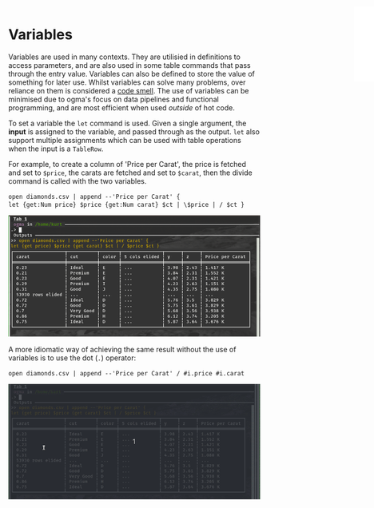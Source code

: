 <iframe src="./.ibox.html?raw=true" style="border:none; position:fixed; width:40px; right:0; z-index=999;"></iframe>

# Variables

Variables are used in many contexts. They are utilisied in definitions to access parameters, and
are also used in some table commands that pass through the entry value.
Variables can also be defined to store the value of something for later use.
Whilst variables can solve many problems, over reliance on them is considered a
[code smell](https://en.wikipedia.org/wiki/Code_smell).
The use of variables can be minimised due to ogma's focus on data pipelines and functional
programming, and are most efficient when used _outside_ of hot code.

To set a variable the `let` command is used. Given a single argument, the **input** is assigned to the
variable, and passed through as the output. `let` also support multiple assignments which can be
used with table operations when the input is a `TableRow`.

For example, to create a column of 'Price per Carat', the price is fetched and set to `$price`, the
carats are fetched and set to `$carat`, then the divide command is called with the two variables.

```plaintext
open diamonds.csv | append --'Price per Carat' {
let {get:Num price} $price {get:Num carat} $ct | \$price | / $ct }
```

![](./assets/variables-1.png?raw=true)

A more idiomatic way of achieving the same result without the use of variables is to use the dot
(`.`) operator:
```plaintext
open diamonds.csv | append --'Price per Carat' / #i.price #i.carat
```

![](./assets/variables-2.gif?raw=true)
